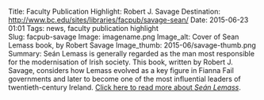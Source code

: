 Title: Faculty Publication Highlight: Robert J. Savage
Destination: http://www.bc.edu/sites/libraries/facpub/savage-sean/
Date: 2015-06-23 01:01 
Tags: news, faculty publication highlight  
Slug: facpub-savage 
Image: imagename.png
Image_alt: Cover of Sean Lemass book, by Robert Savage
Image_thumb: 2015-06/savage-thumb.png
Summary: Seán Lemass is generally regarded as the man most responsible for the modernisation of Irish society. This book, written by Robert J. Savage, considers how Lemass evolved as a key figure in Fianna Fail governments and later to become one of the most influential leaders of twentieth-century Ireland. [Click here to read more about <em>Seán Lemass</em>](http://www.bc.edu/sites/libraries/facpub/savage-sean/).

